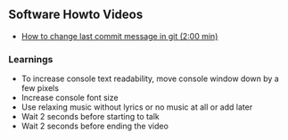 ## Software Howto Videos

- [How to change last commit message in git (2:00 min)](https://www.youtube.com/watch?v=ipJrG9lVaGk)

### Learnings
- To increase console text readability, move console window down by a few pixels
- Increase console font size
- Use relaxing music without lyrics or no music at all or add later
- Wait 2 seconds before starting to talk
- Wait 2 seconds before ending the video
